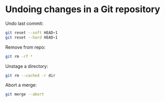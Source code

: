 # Undoing changes in a Git repository

Undo last commit:

```sh
git reset --soft HEAD~1
git reset --hard HEAD~1
```

Remove from repo:

```sh
git rm -rf *
```

Unstage a directory:

```sh
git rm --cached -r dir
```

Abort a merge:

```sh
git merge --abort
```
